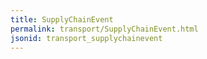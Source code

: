 ```yaml
---
title: SupplyChainEvent
permalink: transport/SupplyChainEvent.html
jsonid: transport_supplychainevent
---
```

